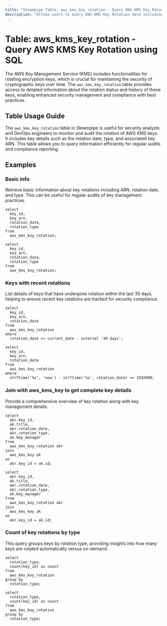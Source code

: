 ```yaml
---
title: "Steampipe Table: aws_kms_key_rotation - Query AWS KMS Key Rotation using SQL"
description: "Allows users to query AWS KMS Key Rotation data including the rotation schedule, type, and associated key details."
---
```


# Table: aws_kms_key_rotation - Query AWS KMS Key Rotation using SQL

The AWS Key Management Service (KMS) includes functionalities for rotating encryption keys, which is crucial for maintaining the security of cryptographic keys over time. The `aws_kms_key_rotation` table provides access to detailed information about the rotation status and history of these keys, enabling enhanced security management and compliance with best practices.

## Table Usage Guide

The `aws_kms_key_rotation` table in Steampipe is useful for security analysts and DevOps engineers to monitor and audit the rotation of AWS KMS keys. It includes key details such as the rotation date, type, and associated key ARN. This table allows you to query information efficiently for regular audits and compliance reporting.

## Examples

### Basic info
Retrieve basic information about key rotations including ARN, rotation date, and type. This can be useful for regular audits of key management practices.

```sql+postgres
select
  key_id,
  key_arn,
  rotation_date,
  rotation_type
from
  aws_kms_key_rotation;
```

```sql+sqlite
select
  key_id,
  key_arn,
  rotation_date,
  rotation_type
from
  aws_kms_key_rotation;
```

### Keys with recent rotations
List details of keys that have undergone rotation within the last 30 days, helping to ensure recent key rotations are tracked for security compliance.

```sql+postgres
select
  key_id,
  key_arn,
  rotation_date
from
  aws_kms_key_rotation
where
  rotation_date >= current_date - interval '30 days';
```

```sql+sqlite
select
  key_id,
  key_arn,
  rotation_date
from
  aws_kms_key_rotation
where
  strftime('%s', 'now') - strftime('%s', rotation_date) <= 2592000;
```

### Join with aws_kms_key to get complete key details
Provide a comprehensive overview of key rotation along with key management details.

```sql+postgres
select
  akr.key_id,
  ak.title,
  akr.rotation_date,
  akr.rotation_type,
  ak.key_manager
from
  aws_kms_key_rotation akr
join
  aws_kms_key ak
on
  akr.key_id = ak.id;
```

```sql+sqlite
select
  akr.key_id,
  ak.title,
  akr.rotation_date,
  akr.rotation_type,
  ak.key_manager
from
  aws_kms_key_rotation akr
join
  aws_kms_key ak
on
  akr.key_id = ak.id;
```

### Count of key rotations by type
This query groups keys by rotation type, providing insights into how many keys are rotated automatically versus on-demand.

```sql+postgres
select
  rotation_type,
  count(key_id) as count
from
  aws_kms_key_rotation
group by
  rotation_type;
```

```sql+sqlite
select
  rotation_type,
  count(key_id) as count
from
  aws_kms_key_rotation
group by
  rotation_type;
```